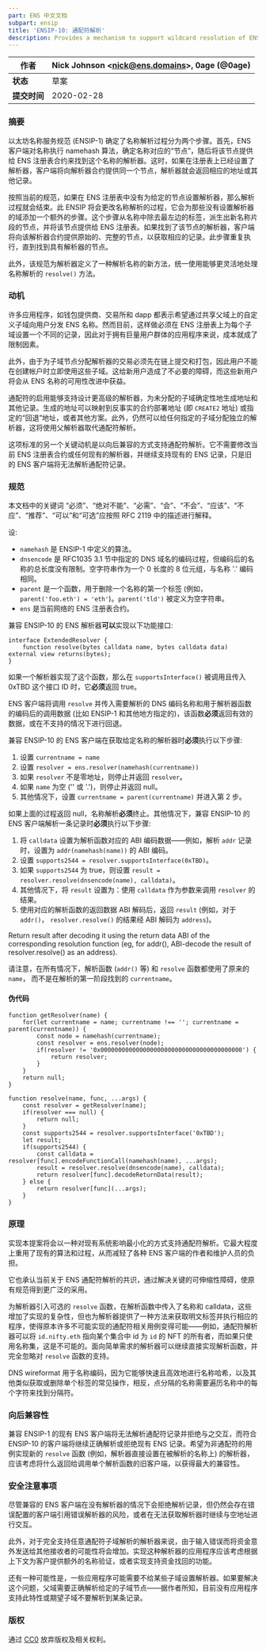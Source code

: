 ```yaml
---
part: ENS 中文文档
subpart: ensip
title: 'ENSIP-10: 通配符解析'
description: Provides a mechanism to support wildcard resolution of ENS names (formerly EIP-2544).
---
```


| **作者**    | Nick Johnson \<nick@ens.domains>, 0age (@0age) |
| ------------- | ---------------------------------------------- |
| **状态**    | 草案                                          |
| **提交时间** | 2020-02-28                                     |

### 摘要

以太坊名称服务规范 (ENSIP-1) 确定了名称解析过程分为两个步骤。首先，ENS 客户端对名称执行 namehash 算法，确定名称对应的“节点”，随后将该节点提供给 ENS 注册表合约来找到这个名称的解析器。这时，如果在注册表上已经设置了解析器，客户端将向解析器合约提供同一个节点，解析器就会返回相应的地址或其他记录。

按照当前的规范，如果在 ENS 注册表中没有为给定的节点设置解析器，那么解析过程就会结束。此 ENSIP 将会更改名称解析的过程，它会为那些没有设置解析器的域添加一个额外的步骤。这个步骤从名称中除去最左边的标签，派生出新名称片段的节点，并将该节点提供给 ENS 注册表。如果找到了该节点的解析器，客户端将向该解析器合约提供原始的、完整的节点，以获取相应的记录。此步骤重复执行，直到找到具有解析器的节点。

此外，该规范为解析器定义了一种解析名称的新方法，统一使用能够更灵活地处理名称解析的 `resolve()` 方法。

### 动机

许多应用程序，如钱包提供商、交易所和 dapp 都表示希望通过共享父域上的自定义子域向用户分发 ENS 名称。然而目前，这样做必须在 ENS 注册表上为每个子域设置一个不同的记录，因此对于拥有巨量用户群体的应用程序来说，成本就成了限制因素。

此外，由于为子域节点分配解析器的交易必须先在链上提交和打包，因此用户不能在创建帐户时立即使用这些子域。这给新用户造成了不必要的障碍，而这些新用户将会从 ENS 名称的可用性改进中获益。

通配符的启用能够支持设计更高级的解析器，为未分配的子域确定性地生成地址和其他记录。生成的地址可以映射到反事实的合约部署地址 (即 `CREATE2` 地址) 或指定的“回退”地址，或者其他方案。此外，仍然可以给任何指定的子域分配独立的解析器，这将使用父解析器取代通配符解析。

这项标准的另一个关键动机是以向后兼容的方式支持通配符解析。它不需要修改当前 ENS 注册表合约或任何现有的解析器，并继续支持现有的 ENS 记录，只是旧的 ENS 客户端将无法解析通配符记录。

### 规范

本文档中的关键词 “必须”、“绝对不能”、“必需”、“会”、“不会”、“应该”、“不应”、“推荐”、“可以”和“可选”应按照 RFC 2119 中的描述进行解释。

设:

* `namehash` 是 ENSIP-1 中定义的算法。
* `dnsencode` 是 RFC1035 3.1 节中指定的 DNS 域名的编码过程，但编码后的名称的总长度没有限制。空字符串作为一个 0 长度的 8 位元组，与名称 '.' 编码相同。
* `parent` 是一个函数，用于删除一个名称的第一个标签 (例如，`parent('foo.eth') = 'eth'`)。`parent('tld')` 被定义为空字符串。
* `ens` 是当前网络的 ENS 注册表合约。

兼容 ENSIP-10 的 ENS 解析器**可以**实现以下功能接口:

```
interface ExtendedResolver {
    function resolve(bytes calldata name, bytes calldata data) external view returns(bytes);
}
```

如果一个解析器实现了这个函数，那么在 `supportsInterface()` 被调用且传入 0xTBD 这个接口 ID 时，它**必须**返回 true。

ENS 客户端将调用 `resolve` 并传入需要解析的 DNS 编码名称和用于解析器函数的编码后的调用数据 (比如 ENSIP-1 和其他地方指定的)，该函数**必须**返回有效的数据，或在不支持的情况下进行回退。

兼容 ENSIP-10 的 ENS 客户端在获取给定名称的解析器时**必须**执行以下步骤:

1. 设置 `currentname = name`
2. 设置 `resolver = ens.resolver(namehash(currentname))`
3. 如果 `resolver` 不是零地址，则停止并返回 `resolver`。
4. 如果 `name` 为空 ('' 或 '.')，则停止并返回 null。
5. 其他情况下，设置 `currentname = parent(currentname)` 并进入第 2 步。

如果上面的过程返回 null，名称解析**必须**终止。其他情况下，兼容 ENSIP-10 的 ENS 客户端解析一条记录时**必须**执行以下步骤:

1. 将 `calldata` 设置为解析函数对应的 ABI 编码数据——例如，解析 `addr` 记录时，设置为 `addr(namehash(name))` 的 ABI 编码。
2. 设置 `supports2544 = resolver.supportsInterface(0xTBD)`。
3. 如果 `supports2544` 为 true，则设置 `result = resolver.resolve(dnsencode(name), calldata)`。
4. 其他情况下，将 `result` 设置为：使用 `calldata` 作为参数来调用 `resolver` 的结果。
5. 使用对应的解析函数的返回数据 ABI 解码后，返回 `result` (例如，对于 `addr()`， `resolver.resolve()` 的结果经 ABI 解码为 `address`)。

Return result after decoding it using the return data ABI of the corresponding resolution function (eg, for addr(), ABI-decode the result of resolver.resolve() as an address).

请注意，在所有情况下，解析函数 (`addr()` 等) 和 `resolve` 函数都使用了原来的 `name`， 而不是在解析的第一阶段找到的 `currentname`。

#### 伪代码

```
function getResolver(name) {
    for(let currentname = name; currentname !== ''; currentname = parent(currentname)) {
        const node = namehash(currentname);
        const resolver = ens.resolver(node);
        if(resolver != '0x0000000000000000000000000000000000000000') {
            return resolver;
        }
    }
    return null;
}

function resolve(name, func, ...args) {
    const resolver = getResolver(name);
    if(resolver === null) {
        return null;
    }
    const supports2544 = resolver.supportsInterface('0xTBD');
    let result;
    if(supports2544) {
        const calldata = resolver[func].encodeFunctionCall(namehash(name), ...args);
        result = resolver.resolve(dnsencode(name), calldata);
        return resolver[func].decodeReturnData(result);
    } else {
        return resolver[func](...args);
    }
}
```

### 原理

实现本提案将会以一种对现有系统影响最小化的方式支持通配符解析。它最大程度上重用了现有的算法和过程，从而减轻了各种 ENS 客户端的作者和维护人员的负担。

它也承认当前关于 ENS 通配符解析的共识，通过解决关键的可伸缩性障碍，使原有规范得到更广泛的采用。

为解析器引入可选的 `resolve` 函数，在解析函数中传入了名称和 calldata，这些增加了实现的复杂性，但也为解析器提供了一种方法来获取明文标签并执行相应的程序，使得原本许多不可能实现的通配符相关用例变得可能——例如，通配符解析器可以将 `id.nifty.eth` 指向某个集合中 id 为 `id` 的 NFT 的所有者，而如果只使用名称集，这是不可能的。面向简单需求的解析器可以继续直接实现解析函数，并完全忽略对 `resolve` 函数的支持。

DNS wireformat 用于名称编码，因为它能够快速且高效地进行名称哈希，以及其他类似获取或删除单个标签的常见操作，相反，点分隔的名称需要遍历名称中的每个字符来找到分隔符。

### 向后兼容性

兼容 ENSIP-1 的现有 ENS 客户端将无法解析通配符记录并拒绝与之交互，而符合 ENSIP-10 的客户端将继续正确解析或拒绝现有 ENS 记录。希望为非通配符的用例实现新的 `resolve` 函数 (例如，解析器直接设置在被解析的名称上) 的解析器，应该考虑将什么返回给调用单个解析函数的旧客户端，以获得最大的兼容性。

### 安全注意事项

尽管兼容的 ENS 客户端在没有解析器的情况下会拒绝解析记录，但仍然会存在错误配置的客户端引用错误解析器的风险，或者在无法获取解析器时继续与空地址进行交互。

此外，对于完全支持任意通配符子域解析的解析器来说，由于输入错误而将资金意外发送给其他接收者的可能性将会增加。实现这种解析器的应用程序应该考虑根据上下文为客户提供额外的名称验证，或者实现支持资金找回的功能。

还有一种可能性是，一些应用程序可能需要不给某些子域设置解析器。如果要解决这个问题，父域需要正确解析给定的子域节点——据作者所知，目前没有应用程序支持此特性或期望子域不要解析到某条记录。

### 版权

通过 [CC0](https://creativecommons.org/publicdomain/zero/1.0/) 放弃版权及相关权利。
